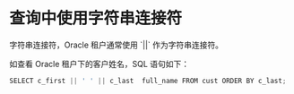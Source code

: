 查询中使用字符串连接符 
================================



字符串连接符，Oracle 租户通常使用 \`\|\|\` 作为字符串连接符。

如查看 Oracle 租户下的客户姓名，SQL 语句如下：

```javascript
SELECT c_first || ' ' || c_last  full_name FROM cust ORDER BY c_last;
```



